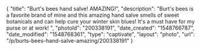 {
    "title": "Burt's bees hand salve! AMAZING!",
    "description": "Burt's bees is a favorite brand of mine and this amazing hand salve smells of sweet botanicals and can help cure your winter skin blues! It's a must have for my purse or at work! ",
    "photoId": "200338191",
    "date_created": "1548766787",
    "date_modified": "1548768361",
    "type": "captivate",
    "layout": "photo",
    "url": "\/p\/burts-bees-hand-salve-amazing\/200338191"
}